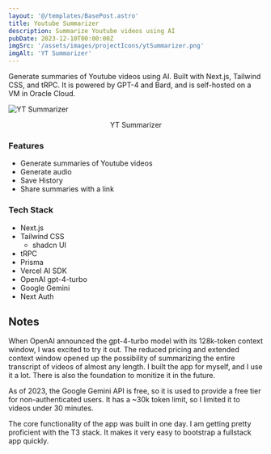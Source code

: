 ```yaml
---
layout: '@/templates/BasePost.astro'
title: Youtube Summarizer
description: Summarize Youtube videos using AI
pubDate: 2023-12-10T00:00:00Z
imgSrc: '/assets/images/projectIcons/ytSummarizer.png'
imgAlt: 'YT Summarizer'
---
```



Generate summaries of Youtube videos using AI. Built with Next.js, Tailwind CSS, and tRPC.  It is powered by GPT-4 and Bard, and is self-hosted on a VM in Oracle Cloud.


![YT Summarizer](/assets/images/projects/ytSummarizer/screenshot-ytsummarizer1.png 'YT Summarizer')
<figcaption align="center">YT Summarizer</figcaption>

### Features
- Generate summaries of Youtube videos
- Generate audio
- Save History
- Share summaries with a link

### Tech Stack

- Next.js
- Tailwind CSS
  - shadcn UI
- tRPC
- Prisma
- Vercel AI SDK
- OpenAI gpt-4-turbo
- Google Gemini
- Next Auth

## Notes

When OpenAI announced the gpt-4-turbo model with its 128k-token context window, I was excited to try it out. The reduced pricing and extended context window opened up the possibility of summarizing the entire transcript of videos of almost any length. I built the app for myself, and I use it a lot. There is also the foundation to monitize it in the future.

As of 2023, the Google Gemini API is free, so it is used to provide a free tier for non-authenticated users. It has a ~30k token limit, so I limited it to videos under 30 minutes.

The core functionality of the app was built in one day. I am getting pretty proficient with the T3 stack. It makes it very easy to bootstrap a fullstack app quickly.
